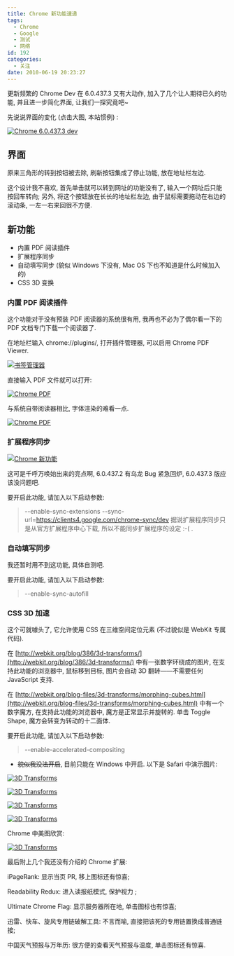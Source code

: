 ```yaml
---
title: Chrome 新功能速递
tags:
  - Chrome
  - Google
  - 测试
  - 网络
id: 192
categories:
  - 关注
date: 2010-06-19 20:23:27
---
```


更新频繁的 Chrome Dev 在 6.0.437.3 又有大动作, 加入了几个让人期待已久的功能, 并且进一步简化界面, 让我们一探究竟吧~

先说说界面的变化 (点击大图, 本站惯例) :

[![Chrome 6.0.437.3 dev](//img.beamnote.com/2010/chrome-whats-new.png)](//img.beamnote.com/2010/chrome-whats-new.png)<!-- more -->

## 界面

原来三角形的转到按钮被去除, 刷新按钮集成了停止功能, 放在地址栏左边.

这个设计我不喜欢, 首先单击就可以转到网址的功能没有了, 输入一个网址后只能按回车转向; 另外, 将这个按钮放在长长的地址栏左边, 由于鼠标需要拖动在右边的滚动条, 一左一右来回很不方便.

## 新功能

* 内置 PDF 阅读插件
* 扩展程序同步
* 自动填写同步 (貌似 Windows 下没有, Mac OS 下也不知道是什么时候加入的)
* CSS 3D 变换

### 内置 PDF 阅读插件

这个功能对于没有预装 PDF 阅读器的系统很有用, 我再也不必为了偶尔看一下的 PDF 文档专门下载一个阅读器了.

在地址栏输入 chrome://plugins/, 打开插件管理器, 可以启用 Chrome PDF Viewer.

[![书签管理器](//img.beamnote.com/2010/2010-06-19_23-24-05.png)](//img.beamnote.com/2010/2010-06-19_23-24-05.png)

直接输入 PDF 文件就可以打开:

[![Chrome PDF](//img.beamnote.com/2010/2010-06-19_23-24-29.png)](//img.beamnote.com/2010/2010-06-19_23-24-29.png)

与系统自带阅读器相比, 字体渲染的难看一点.

[![Chrome PDF](//img.beamnote.com/2010/2010-06-19_23-27-42.png)](//img.beamnote.com/2010/2010-06-19_23-27-42.png)

### 扩展程序同步

[![Chrome 新功能](//img.beamnote.com/2010/2010-06-19_19-13-47.png)](//img.beamnote.com/2010/2010-06-19_19-13-47.png)

这可是千呼万唤始出来的亮点啊, 6.0.437.2 有乌龙 Bug 紧急回炉, 6.0.437.3 版应该没问题吧.

要开启此功能, 请加入以下启动参数:
> --enable-sync-extensions --sync-url=https://clients4.google.com/chrome-sync/dev
据说扩展程序同步只是从官方扩展程序中心下载, 所以不能同步扩展程序的设定 :-( .

### 自动填写同步

我还暂时用不到这功能, 具体自测吧.

要开启此功能, 请加入以下启动参数:
> --enable-sync-autofill

### CSS 3D 加速

这个可就噱头了, 它允许使用 CSS 在三维空间定位元素 (不过貌似是 WebKit 专属代码).

在 [http://webkit.org/blog/386/3d-transforms/](http://webkit.org/blog/386/3d-transforms/) 中有一张数字环绕成的图片, 在支持此功能的浏览器中, 鼠标移到目标, 图片会自动 3D 翻转——不需要任何 JavaScript 支持.

在 [http://webkit.org/blog-files/3d-transforms/morphing-cubes.html](http://webkit.org/blog-files/3d-transforms/morphing-cubes.html) 中有一个数字魔方, 在支持此功能的浏览器中, 魔方是正常显示并旋转的. 单击 Toggle Shape, 魔方会转变为转动的十二面体.

要开启此功能, 请加入以下启动参数:
> --enable-accelerated-compositing
* <del datetime="2010-06-19T16:05:14+00:00">貌似我没法开启</del>, 目前只能在 Windows 中开启. 以下是 Safari 中演示图片:

[![3D Transforms](//img.beamnote.com/2010/2010-06-19_08-02-44.png)](//img.beamnote.com/2010/2010-06-19_08-02-44.png)

[![3D Transforms](//img.beamnote.com/2010/2010-06-19_08-03-05.png)](//img.beamnote.com/2010/2010-06-19_08-03-05.png)

[![3D Transforms](//img.beamnote.com/2010/2010-06-19_08-03-21.png)](//img.beamnote.com/2010/2010-06-19_08-03-21.png)

[![3D Transforms](//img.beamnote.com/2010/2010-06-19_08-03-35.png)](//img.beamnote.com/2010/2010-06-19_08-03-35.png)

Chrome 中美图欣赏:

[![3D Transforms](//img.beamnote.com/2010/2010-06-19_20-10-08.png)](//img.beamnote.com/2010/2010-06-19_20-10-08.png)

最后附上几个我还没有介绍的 Chrome 扩展:

iPageRank: 显示当页 PR, 移上图标还有惊喜;

Readability Redux: 进入读报纸模式, 保护视力 ;

Ultimate Chrome Flag: 显示服务器所在地, 单击图标也有惊喜;

迅雷、快车、旋风专用链破解工具: 不言而喻, 直接把该死的专用链置换成普通链接;

中国天气预报与万年历: 很方便的查看天气预报与温度, 单击图标还有惊喜.
